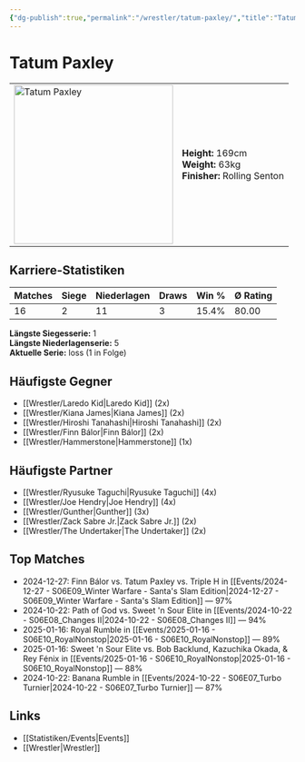 ```yaml
---
{"dg-publish":true,"permalink":"/wrestler/tatum-paxley/","title":"Tatum Paxley","tags":["wrestler"],"noteIcon":""}
---
```



# Tatum Paxley

<table>
        <tr>
        <td><img src="https://github.com/CptSpaulding1980/choke-slam-wrestling/releases/download/images/Tatum_Paxley.png" width="280" alt="Tatum Paxley"></td>
        <td>
        <b>Height:</b> 169cm<br>
        <b>Weight:</b> 63kg<br>
        <b>Finisher:</b> Rolling Senton<br>
        </td>
        </tr>
        </table>
        
## Karriere-Statistiken

| Matches | Siege | Niederlagen | Draws | Win % | Ø Rating |
|---------|-------|-------------|-------|-------|-----------|
| 16 | 2 | 11 | 3 | 15.4% | 80.00 |

**Längste Siegesserie:** 1<br>**Längste Niederlagenserie:** 5<br>**Aktuelle Serie:** loss (1 in Folge)


## Häufigste Gegner
- [[Wrestler/Laredo Kid\|Laredo Kid]] (2x)
- [[Wrestler/Kiana James\|Kiana James]] (2x)
- [[Wrestler/Hiroshi Tanahashi\|Hiroshi Tanahashi]] (2x)
- [[Wrestler/Finn Bálor\|Finn Bálor]] (2x)
- [[Wrestler/Hammerstone\|Hammerstone]] (1x)

## Häufigste Partner
- [[Wrestler/Ryusuke Taguchi\|Ryusuke Taguchi]] (4x)
- [[Wrestler/Joe Hendry\|Joe Hendry]] (4x)
- [[Wrestler/Gunther\|Gunther]] (3x)
- [[Wrestler/Zack Sabre Jr.\|Zack Sabre Jr.]] (2x)
- [[Wrestler/The Undertaker\|The Undertaker]] (2x)

## Top Matches
- 2024-12-27: Finn Bálor vs. Tatum Paxley vs. Triple H in [[Events/2024-12-27 - S06E09_Winter Warfare - Santa's Slam Edition\|2024-12-27 - S06E09_Winter Warfare - Santa's Slam Edition]] — 97%
- 2024-10-22: Path of God vs. Sweet 'n Sour Elite in [[Events/2024-10-22 - S06E08_Changes II\|2024-10-22 - S06E08_Changes II]] — 94%
- 2025-01-16: Royal Rumble in [[Events/2025-01-16 - S06E10_RoyalNonstop\|2025-01-16 - S06E10_RoyalNonstop]] — 89%
- 2025-01-16: Sweet 'n Sour Elite vs. Bob Backlund, Kazuchika Okada, & Rey Fénix in [[Events/2025-01-16 - S06E10_RoyalNonstop\|2025-01-16 - S06E10_RoyalNonstop]] — 88%
- 2024-10-22: Banana Rumble in [[Events/2024-10-22 - S06E07_Turbo Turnier\|2024-10-22 - S06E07_Turbo Turnier]] — 87%

## Links
- [[Statistiken/Events\|Events]]
- [[Wrestler\|Wrestler]]
